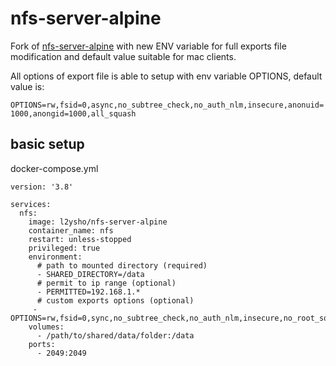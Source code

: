 # nfs-server-alpine

Fork of [nfs-server-alpine](https://github.com/sjiveson/nfs-server-alpine) with new ENV variable for full exports file modification and default value suitable for mac clients.

All options of export file is able to setup with env variable OPTIONS, default value is: 

`OPTIONS=rw,fsid=0,async,no_subtree_check,no_auth_nlm,insecure,anonuid=1000,anongid=1000,all_squash`

## basic setup

docker-compose.yml

```
version: '3.8'

services:
  nfs:
    image: l2ysho/nfs-server-alpine
    container_name: nfs
    restart: unless-stopped
    privileged: true
    environment:
      # path to mounted directory (required)
      - SHARED_DIRECTORY=/data
      # permit to ip range (optional)
      - PERMITTED=192.168.1.* 
      # custom exports options (optional)
     - OPTIONS=rw,fsid=0,sync,no_subtree_check,no_auth_nlm,insecure,no_root_squash
    volumes:
      - /path/to/shared/data/folder:/data
    ports:
      - 2049:2049
```
